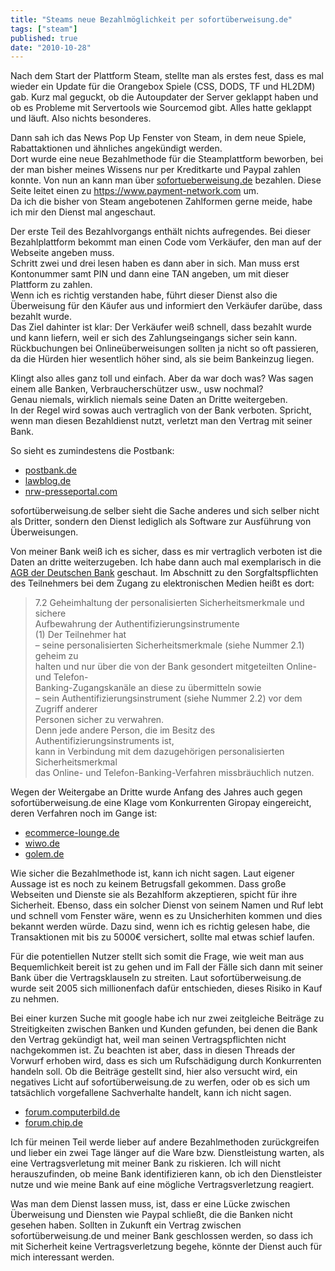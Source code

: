 ```yaml
---
title: "Steams neue Bezahlmöglichkeit per sofortüberweisung.de"
tags: ["steam"]
published: true
date: "2010-10-28"
---
```


Nach dem Start der Plattform Steam, stellte man als erstes fest, dass es mal wieder ein Update für die Orangebox Spiele (CSS, DODS, TF und HL2DM) gab. Kurz mal geguckt, ob die Autoupdater der Server geklappt haben und ob es Probleme mit Servertools wie Sourcemod gibt. Alles hatte geklappt und läuft. Also nichts besonderes.

Dann sah ich das News Pop Up Fenster von Steam, in dem neue Spiele, Rabattaktionen und ähnliches angekündigt werden.  
Dort wurde eine neue Bezahlmethode für die Steamplattform beworben, bei der man bisher meines Wissens nur per Kreditkarte und Paypal zahlen konnte. Von nun an kann man über [sofortueberweisung.de](http://www.sofortueberweisung.de) bezahlen. Diese Seite leitet einen zu <https://www.payment-network.com> um.  
Da ich die bisher von Steam angebotenen Zahlformen gerne meide, habe ich mir den Dienst mal angeschaut.  
  
Der erste Teil des Bezahlvorgangs enthält nichts aufregendes. Bei dieser Bezahlplattform bekommt man einen Code vom Verkäufer, den man auf der Webseite angeben muss.  
Schritt zwei und drei lesen haben es dann aber in sich. Man muss erst Kontonummer samt PIN und dann eine TAN angeben, um mit dieser Plattform zu zahlen.  
Wenn ich es richtig verstanden habe, führt dieser Dienst also die Überweisung für den Käufer aus und informiert den Verkäufer darübe, dass bezahlt wurde.  
Das Ziel dahinter ist klar: Der Verkäufer weiß schnell, dass bezahlt wurde und kann liefern, weil er sich des Zahlungseingangs sicher sein kann. Rückbuchungen bei Onlineüberweisungen sollten ja nicht so oft passieren, da die Hürden hier wesentlich höher sind, als sie beim Bankeinzug liegen.

Klingt also alles ganz toll und einfach. Aber da war doch was? Was sagen einem alle Banken, Verbraucherschützer usw., usw nochmal?  
Genau niemals, wirklich niemals seine Daten an Dritte weitergeben.  
In der Regel wird sowas auch vertraglich von der Bank verboten. Spricht, wenn man diesen Bezahldienst nutzt, verletzt man den Vertrag mit seiner Bank.

So sieht es zumindestens die Postbank:

- [postbank.de](http://www.postbank.de/postbank/pr_dossier_sicherheit_ecommerce.html;jsessionid=1A441921E04327CCBCFFA027246B94754917.b127)
- [lawblog.de](http://www.lawblog.de/index.php/archives/2010/05/30/zu-bequemes-zahlen/)
- [nrw-presseportal.com](http://www.nrw-presseportal.com/allgemein/postbank-warnt-vor-online-bezahldiensten/)

sofortüberweisung.de selber sieht die Sache anderes und sich selber nicht als Dritter, sondern den Dienst lediglich als Software zur Ausführung von Überweisungen.

Von meiner Bank weiß ich es sicher, dass es mir vertraglich verboten ist die Daten an dritte weiterzugeben. Ich habe dann auch mal exemplarisch in die [AGB der Deutschen Bank](http://www.deutsche-bank.de/pbc/ser-rechtliche_hinweise.html) geschaut. Im Abschnitt zu den Sorgfaltspflichten des Teilnehmers bei dem Zugang zu elektronischen Medien heißt es dort:

> 7.2 Geheimhaltung der personalisierten Sicherheitsmerkmale und sichere  
> Aufbewahrung der Authentifizierungsinstrumente  
> (1) Der Teilnehmer hat  
> – seine personalisierten Sicherheitsmerkmale (siehe Nummer 2.1) geheim zu  
> halten und nur über die von der Bank gesondert mitgeteilten Online- und Telefon-  
> Banking-Zugangskanäle an diese zu übermitteln sowie  
> – sein Authentifizierungsinstrument (siehe Nummer 2.2) vor dem Zugriff anderer  
> Personen sicher zu verwahren.  
> Denn jede andere Person, die im Besitz des Authentifizierungsinstruments ist,  
> kann in Verbindung mit dem dazugehörigen personalisierten Sicherheitsmerkmal  
> das Online- und Telefon-Banking-Verfahren missbräuchlich nutzen.

Wegen der Weitergabe an Dritte wurde Anfang des Jahres auch gegen sofortüberweisung.de eine Klage vom Konkurrenten Giropay eingereicht, deren Verfahren noch im Gange ist:

- [ecommerce-lounge.de](http://www.ecommerce-lounge.de/giropay-vs-sofortueberweisung-wie-geht-es-weiter-2946/)
- [wiwo.de](http://www.wiwo.de/unternehmen-maerkte/internet-bezahldienst-giropay-verklagt-sofortueberweisung-de-418646/)
- [golem.de](http://www.golem.de/1001/72303.html)

Wie sicher die Bezahlmethode ist, kann ich nicht sagen. Laut eigener Aussage ist es noch zu keinem Betrugsfall gekommen. Dass große Webseiten und Dienste sie als Bezahlform akzeptieren, spicht für ihre Sicherheit. Ebenso, dass ein solcher Dienst von seinem Namen und Ruf lebt und schnell vom Fenster wäre, wenn es zu Unsicherhiten kommen und dies bekannt werden würde. Dazu sind, wenn ich es richtig gelesen habe, die Transaktionen mit bis zu 5000€ versichert, sollte mal etwas schief laufen.

Für die potentiellen Nutzer stellt sich somit die Frage, wie weit man aus Bequemlichkeit bereit ist zu gehen und im Fall der Fälle sich dann mit seiner Bank über die Vertragsklauseln zu streiten. Laut sofortüberweisung.de wurde seit 2005 sich millionenfach dafür entschieden, dieses Risiko in Kauf zu nehmen.

Bei einer kurzen Suche mit google habe ich nur zwei zeitgleiche Beiträge zu Streitigkeiten zwischen Banken und Kunden gefunden, bei denen die Bank den Vertrag gekündigt hat, weil man seinen Vertragspflichten nicht nachgekommen ist. Zu beachten ist aber, dass in diesen Threads der Vorwurf erhoben wird, dass es sich um Rufschädigung durch Konkurrenten handeln soll. Ob die Beiträge gestellt sind, hier also versucht wird, ein negatives Licht auf sofortüberweisung.de zu werfen, oder ob es sich um tatsächlich vorgefallene Sachverhalte handelt, kann ich nicht sagen.

- [forum.computerbild.de](http://forum.computerbild.de/sicherheit/kontokuendigung-wegen-sofortueberweisung-de_46019.html)
- [forum.chip.de](http://forum.chip.de/rund-um-online/kontokuendigung-wegen-sofortueberweisung-de-1195752.html)

Ich für meinen Teil werde lieber auf andere Bezahlmethoden zurückgreifen und lieber ein zwei Tage länger auf die Ware bzw. Dienstleistung warten, als eine Vertragsverletung mit meiner Bank zu riskieren. Ich will nicht herauszufinden, ob meine Bank identifizieren kann, ob ich den Dienstleister nutze und wie meine Bank auf eine mögliche Vertragsverletzung reagiert.

Was man dem Dienst lassen muss, ist, dass er eine Lücke zwischen Überweisung und Diensten wie Paypal schließt, die die Banken nicht gesehen haben. Sollten in Zukunft ein Vertrag zwischen sofortüberweisung.de und meiner Bank geschlossen werden, so dass ich mit Sicherheit keine Vertragsverletzung begehe, könnte der Dienst auch für mich interessant werden.

